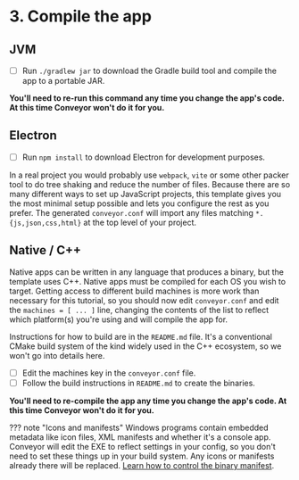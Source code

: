 # 3. Compile the app

## JVM

* [ ] Run `./gradlew jar` to download the Gradle build tool and compile the app to a portable JAR.

**You'll need to re-run this command any time you change the app's code. At this time Conveyor won't do it for you.**

## Electron

* [ ] Run `npm install` to download Electron for development purposes.

In a real project you would probably use `webpack`, `vite` or some other packer tool to do tree shaking and reduce the number of files. Because there are so many different ways to set up JavaScript projects, this template gives you the most minimal setup possible and lets you configure the rest as you prefer. The generated `conveyor.conf` will import any files matching `*.{js,json,css,html}` at the top level of your project. 

## Native / C++

Native apps can be written in any language that produces a binary, but the template uses C++. Native apps must be compiled for each OS you wish to target. Getting access to different build machines is more work than necessary for this tutorial, so you should now edit `conveyor.conf` and edit the `machines = [ ... ]` line, changing the contents of the list to reflect which platform(s) you're using and will compile the app for.

Instructions for how to build are in the `README.md` file. It's a conventional CMake build system of the kind widely used in the C++ ecosystem, so we won't go into details here.

* [ ] Edit the machines key in the `conveyor.conf` file.
* [ ] Follow the build instructions in `README.md` to create the binaries.

**You'll need to re-compile the app any time you change the app's code. At this time Conveyor won't do it for you.**

??? note "Icons and manifests"
    Windows programs contain embedded metadata like icon files, XML manifests and whether it's a console app. Conveyor will edit the EXE to reflect settings in your config, so you don't need to set these things up in your build system. Any icons or manifests already there will be replaced. [Learn how to control the binary manifest](../configs/windows.md#manifest-keys).

<script>var tutorialSection = 3;</script>
